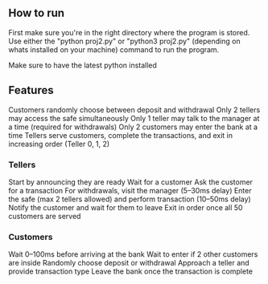## How to run
First make sure you're in the right directory where the program is stored. Use either the "python proj2.py" or "python3 proj2.py" (depending on whats installed on your machine) command to run the program.

Make sure to have the latest python installed

## Features
Customers randomly choose between deposit and withdrawal
Only 2 tellers may access the safe simultaneously
Only 1 teller may talk to the manager at a time (required for withdrawals)
Only 2 customers may enter the bank at a time
Tellers serve customers, complete the transactions, and exit in increasing order (Teller 0, 1, 2)

### Tellers
Start by announcing they are ready
Wait for a customer
Ask the customer for a transaction
For withdrawals, visit the manager (5–30ms delay)
Enter the safe (max 2 tellers allowed) and perform transaction (10–50ms delay)
Notify the customer and wait for them to leave
Exit in order once all 50 customers are served

### Customers
Wait 0–100ms before arriving at the bank
Wait to enter if 2 other customers are inside
Randomly choose deposit or withdrawal
Approach a teller and provide transaction type
Leave the bank once the transaction is complete
